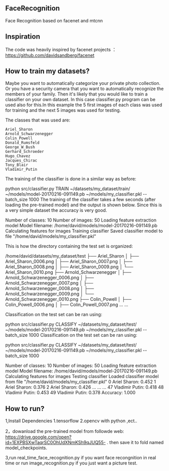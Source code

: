 ## FaceRecognition
Face Recognition based on facenet and mtcnn


## Inspiration 

The code was heavily inspired by facenet projects ： https://github.com/davidsandberg/facenet
 
 
## How to train my datasets?

  Maybe you want to automatically categorize your private photo collection. Or you have a security camera that you want to automatically recognize the members of your family. Then it's likely that you would like to train a classifier on your own dataset. In this case classifier.py program can be used also for this.In this example the 5 first images of each class was used for training and the next 5 images was used for testing.
  
  The classes that was used are:

    Ariel_Sharon
    Arnold_Schwarzenegger
    Colin_Powell
    Donald_Rumsfeld
    George_W_Bush
    Gerhard_Schroeder
    Hugo_Chavez
    Jacques_Chirac
    Tony_Blair
    Vladimir_Putin

The training of the classifier is done in a similar way as before:

python src/classifier.py TRAIN ~/datasets/my_dataset/train/ ~/models/model-20170216-091149.pb ~/models/my_classifier.pkl --batch_size 1000
The training of the classifier takes a few seconds (after loading the pre-trained model) and the output is shown below. Since this is a very simple dataset the accuracy is very good.

Number of classes: 10
Number of images: 50
Loading feature extraction model
Model filename: /home/david/models/model-20170216-091149.pb
Calculating features for images
Training classifier
Saved classifier model to file "/home/david/models/my_classifier.pkl"

This is how the directory containing the test set is organized:

/home/david/datasets/my_dataset/test
├── Ariel_Sharon
│   ├── Ariel_Sharon_0006.png
│   ├── Ariel_Sharon_0007.png
│   ├── Ariel_Sharon_0008.png
│   ├── Ariel_Sharon_0009.png
│   └── Ariel_Sharon_0010.png
├── Arnold_Schwarzenegger
│   ├── Arnold_Schwarzenegger_0006.png
│   ├── Arnold_Schwarzenegger_0007.png
│   ├── Arnold_Schwarzenegger_0008.png
│   ├── Arnold_Schwarzenegger_0009.png
│   └── Arnold_Schwarzenegger_0010.png
├── Colin_Powell
│   ├── Colin_Powell_0006.png
│   ├── Colin_Powell_0007.png
...
...

Classification on the test set can be ran using:

python src/classifier.py CLASSIFY ~/datasets/my_dataset/test/ ~/models/model-20170216-091149.pb ~/models/my_classifier.pkl --batch_size 1000
Classification on the test set can be ran using:

python src/classifier.py CLASSIFY ~/datasets/my_dataset/test/ ~/models/model-20170216-091149.pb ~/models/my_classifier.pkl --batch_size 1000

Number of classes: 10
Number of images: 50
Loading feature extraction model
Model filename: /home/david/models/model-20170216-091149.pb
Calculating features for images
Testing classifier
Loaded classifier model from file "/home/david/models/my_classifier.pkl"
   0  Ariel Sharon: 0.452
   1  Ariel Sharon: 0.376
   2  Ariel Sharon: 0.426
...
...
...
  47  Vladimir Putin: 0.418
  48  Vladimir Putin: 0.453
  49  Vladimir Putin: 0.378
Accuracy: 1.000


## How to run?
 
 1,Install Dependencies 1.tensorflow 2.opencv with python ,ect..
 
 2，dowanload the pre-trained model from followde web: https://drive.google.com/open?id=1EXPBSXwTaqrSC0OhUdXNmKSh9qJUQ55- . then save it to fold named model_checkpoints.
 
 3,run real_time_face_recognition.py  if you want face recongnition in real time or run image_recognition.py if you just want a picture test.
 
 
